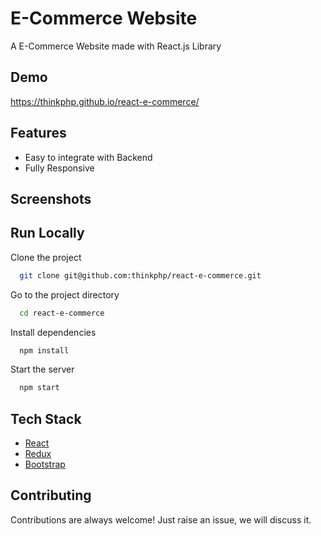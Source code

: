 # E-Commerce Website

A E-Commerce Website made with React.js Library


## Demo
https://thinkphp.github.io/react-e-commerce/


## Features

- Easy to integrate with Backend
- Fully Responsive


## Screenshots





## Run Locally

Clone the project

```bash
  git clone git@github.com:thinkphp/react-e-commerce.git
```

Go to the project directory

```bash
  cd react-e-commerce
```

Install dependencies

```bash
  npm install
```

Start the server

```bash
  npm start
```



## Tech Stack

* [React](https://reactjs.org/)
* [Redux](https://redux.js.org/)
* [Bootstrap](https://getbootstrap.com/)


## Contributing

Contributions are always welcome!
Just raise an issue, we will discuss it.
